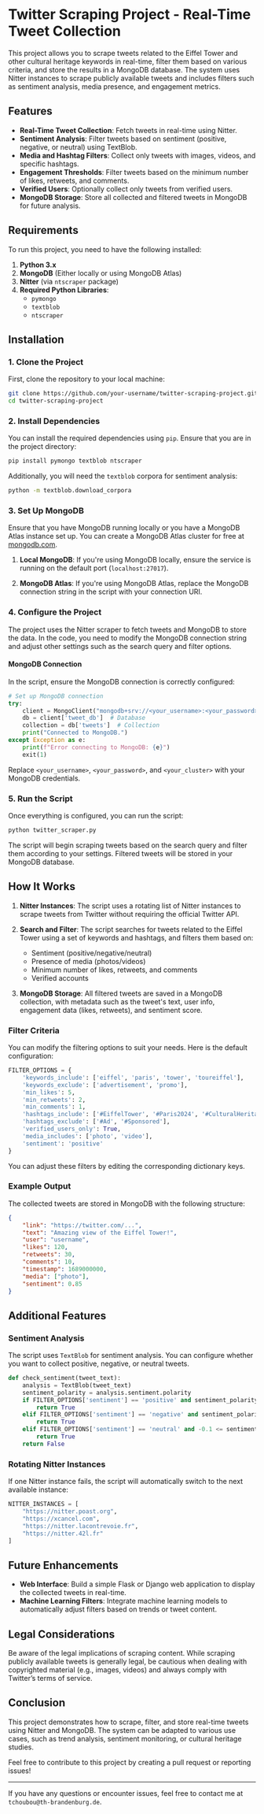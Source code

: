 # Twitter Scraping Project - Real-Time Tweet Collection

This project allows you to scrape tweets related to the Eiffel Tower and other cultural heritage keywords in real-time, filter them based on various criteria, and store the results in a MongoDB database. The system uses Nitter instances to scrape publicly available tweets and includes filters such as sentiment analysis, media presence, and engagement metrics.

## Features
- **Real-Time Tweet Collection**: Fetch tweets in real-time using Nitter.
- **Sentiment Analysis**: Filter tweets based on sentiment (positive, negative, or neutral) using TextBlob.
- **Media and Hashtag Filters**: Collect only tweets with images, videos, and specific hashtags.
- **Engagement Thresholds**: Filter tweets based on the minimum number of likes, retweets, and comments.
- **Verified Users**: Optionally collect only tweets from verified users.
- **MongoDB Storage**: Store all collected and filtered tweets in MongoDB for future analysis.

## Requirements

To run this project, you need to have the following installed:

1. **Python 3.x**
2. **MongoDB** (Either locally or using MongoDB Atlas)
3. **Nitter** (via `ntscraper` package)
4. **Required Python Libraries**:
    - `pymongo`
    - `textblob`
    - `ntscraper`

## Installation

### 1. Clone the Project
First, clone the repository to your local machine:

```bash
git clone https://github.com/your-username/twitter-scraping-project.git
cd twitter-scraping-project
```

### 2. Install Dependencies
You can install the required dependencies using `pip`. Ensure that you are in the project directory:

```bash
pip install pymongo textblob ntscraper
```

Additionally, you will need the `textblob` corpora for sentiment analysis:

```bash
python -m textblob.download_corpora
```

### 3. Set Up MongoDB
Ensure that you have MongoDB running locally or you have a MongoDB Atlas instance set up. You can create a MongoDB Atlas cluster for free at [mongodb.com](https://www.mongodb.com).

1. **Local MongoDB**:
   If you're using MongoDB locally, ensure the service is running on the default port (`localhost:27017`).

2. **MongoDB Atlas**:
   If you're using MongoDB Atlas, replace the MongoDB connection string in the script with your connection URI.

### 4. Configure the Project

The project uses the Nitter scraper to fetch tweets and MongoDB to store the data. In the code, you need to modify the MongoDB connection string and adjust other settings such as the search query and filter options.

#### MongoDB Connection
In the script, ensure the MongoDB connection is correctly configured:

```python
# Set up MongoDB connection
try:
    client = MongoClient("mongodb+srv://<your_username>:<your_password>@<your_cluster>.mongodb.net/")  # MongoDB URI
    db = client['tweet_db']  # Database
    collection = db['tweets']  # Collection
    print("Connected to MongoDB.")
except Exception as e:
    print(f"Error connecting to MongoDB: {e}")
    exit(1)
```

Replace `<your_username>`, `<your_password>`, and `<your_cluster>` with your MongoDB credentials.

### 5. Run the Script

Once everything is configured, you can run the script:

```bash
python twitter_scraper.py
```

The script will begin scraping tweets based on the search query and filter them according to your settings. Filtered tweets will be stored in your MongoDB database.

## How It Works

1. **Nitter Instances**: The script uses a rotating list of Nitter instances to scrape tweets from Twitter without requiring the official Twitter API.
   
2. **Search and Filter**: The script searches for tweets related to the Eiffel Tower using a set of keywords and hashtags, and filters them based on:
   - Sentiment (positive/negative/neutral)
   - Presence of media (photos/videos)
   - Minimum number of likes, retweets, and comments
   - Verified accounts

3. **MongoDB Storage**: All filtered tweets are saved in a MongoDB collection, with metadata such as the tweet's text, user info, engagement data (likes, retweets), and sentiment score.

### Filter Criteria

You can modify the filtering options to suit your needs. Here is the default configuration:

```python
FILTER_OPTIONS = {
    'keywords_include': ['eiffel', 'paris', 'tower', 'toureiffel'],
    'keywords_exclude': ['advertisement', 'promo'],
    'min_likes': 5,
    'min_retweets': 2,
    'min_comments': 1,
    'hashtags_include': ['#EiffelTower', '#Paris2024', '#CulturalHeritage'],
    'hashtags_exclude': ['#Ad', '#Sponsored'],
    'verified_users_only': True,
    'media_includes': ['photo', 'video'],
    'sentiment': 'positive'
}
```

You can adjust these filters by editing the corresponding dictionary keys.

### Example Output

The collected tweets are stored in MongoDB with the following structure:

```json
{
    "link": "https://twitter.com/...",
    "text": "Amazing view of the Eiffel Tower!",
    "user": "username",
    "likes": 120,
    "retweets": 30,
    "comments": 10,
    "timestamp": 1689000000,
    "media": ["photo"],
    "sentiment": 0.85
}
```

## Additional Features

### Sentiment Analysis
The script uses `TextBlob` for sentiment analysis. You can configure whether you want to collect positive, negative, or neutral tweets.

```python
def check_sentiment(tweet_text):
    analysis = TextBlob(tweet_text)
    sentiment_polarity = analysis.sentiment.polarity
    if FILTER_OPTIONS['sentiment'] == 'positive' and sentiment_polarity > 0.1:
        return True
    elif FILTER_OPTIONS['sentiment'] == 'negative' and sentiment_polarity < -0.1:
        return True
    elif FILTER_OPTIONS['sentiment'] == 'neutral' and -0.1 <= sentiment_polarity <= 0.1:
        return True
    return False
```

### Rotating Nitter Instances
If one Nitter instance fails, the script will automatically switch to the next available instance:

```python
NITTER_INSTANCES = [
    "https://nitter.poast.org",
    "https://xcancel.com",
    "https://nitter.lacontrevoie.fr",
    "https://nitter.42l.fr"
]
```

## Future Enhancements
- **Web Interface**: Build a simple Flask or Django web application to display the collected tweets in real-time.
- **Machine Learning Filters**: Integrate machine learning models to automatically adjust filters based on trends or tweet content.

## Legal Considerations

Be aware of the legal implications of scraping content. While scraping publicly available tweets is generally legal, be cautious when dealing with copyrighted material (e.g., images, videos) and always comply with Twitter’s terms of service.

## Conclusion

This project demonstrates how to scrape, filter, and store real-time tweets using Nitter and MongoDB. The system can be adapted to various use cases, such as trend analysis, sentiment monitoring, or cultural heritage studies.

Feel free to contribute to this project by creating a pull request or reporting issues!

---

If you have any questions or encounter issues, feel free to contact me at `tchoubou@th-brandenburg.de`.
